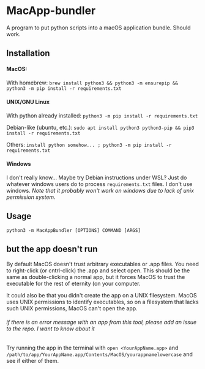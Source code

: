 # MacApp-bundler
A program to put python scripts into a macOS application bundle. Should work.
## Installation
#### MacOS:
With homebrew:
`brew install python3 && python3 -m ensurepip && python3 -m pip install -r requirements.txt`
#### UNIX/GNU Linux
With python already installed: `python3 -m pip install -r requirements.txt`

Debian-like (ubuntu, etc.): `sudo apt install python3 python3-pip && pip3 install -r requirements.txt`

Others: `install python somehow... ; python3 -m pip install -r requirements.txt`
#### Windows
I don't really know... Maybe try Debian instructions under WSL? Just do whatever windows users do to process `requirements.txt` files. I don't use windows. *Note that it probably won't work on windows due to lack of unix permission system*.

## Usage
```
python3 -m MacAppBundler [OPTIONS] COMMAND [ARGS]
```

## but the app doesn't run
By default MacOS doesn't trust arbitrary executables or .app files. You need to right-click (or cntrl-click) the .app and select open.
This should be the same as double-clicking a normal app, but it forces MacOS to trust the executable for the rest of eternity (on your computer.

It could also be that you didn't create the app on a UNIX filesystem. MacOS uses UNIX permissions to identify executables, so on a filesystem that lacks such UNIX permissions, MacOS can't open the app.

###### if there is an error message with an app from this tool, please add an issue to the repo. I want to know about it
Try running the app in the terminal with `open <YourAppName.app>` and `/path/to/app/YourAppName.app/Contents/MacOS/yourappnamelowercase` and see if either of them. 

